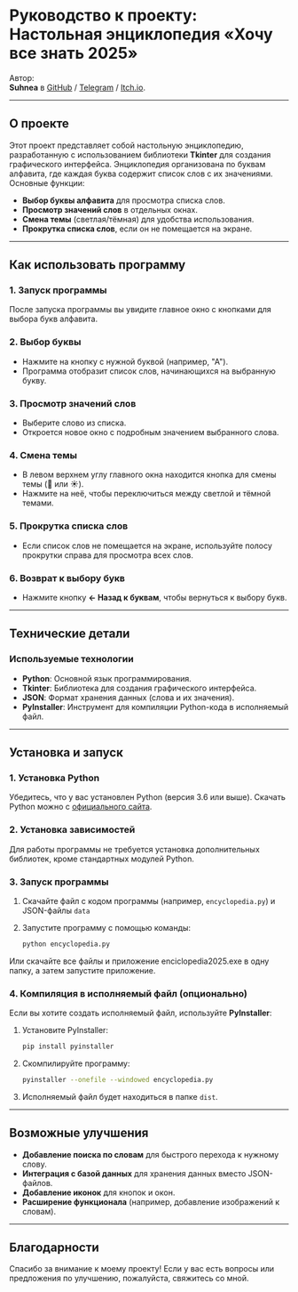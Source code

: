 # Руководство к проекту: Настольная энциклопедия «Хочу все знать 2025»

Автор:  
**Suhnea** в [GitHub](https://github.com/Suhnea) / [Telegram](https://t.me/Suhnea) / [Itch.io](https://suhnea.itch.io/).  

---

## О проекте

Этот проект представляет собой настольную энциклопедию, разработанную с использованием библиотеки **Tkinter** для создания графического интерфейса. Энциклопедия организована по буквам алфавита, где каждая буква содержит список слов с их значениями. Основные функции:

- **Выбор буквы алфавита** для просмотра списка слов.
- **Просмотр значений слов** в отдельных окнах.
- **Смена темы** (светлая/тёмная) для удобства использования.
- **Прокрутка списка слов**, если он не помещается на экране.

---

## Как использовать программу

### 1. Запуск программы
После запуска программы вы увидите главное окно с кнопками для выбора букв алфавита.

### 2. Выбор буквы
- Нажмите на кнопку с нужной буквой (например, "А").
- Программа отобразит список слов, начинающихся на выбранную букву.

### 3. Просмотр значений слов
- Выберите слово из списка.
- Откроется новое окно с подробным значением выбранного слова.

### 4. Смена темы
- В левом верхнем углу главного окна находится кнопка для смены темы (🌙 или ☀️).
- Нажмите на неё, чтобы переключиться между светлой и тёмной темами.

### 5. Прокрутка списка слов
- Если список слов не помещается на экране, используйте полосу прокрутки справа для просмотра всех слов.

### 6. Возврат к выбору букв
- Нажмите кнопку **← Назад к буквам**, чтобы вернуться к выбору букв.

---

## Технические детали

### Используемые технологии
- **Python**: Основной язык программирования.
- **Tkinter**: Библиотека для создания графического интерфейса.
- **JSON**: Формат хранения данных (слова и их значения).
- **PyInstaller**: Инструмент для компиляции Python-кода в исполняемый файл.

---

## Установка и запуск

### 1. Установка Python
Убедитесь, что у вас установлен Python (версия 3.6 или выше). Скачать Python можно с [официального сайта](https://www.python.org/downloads/).

### 2. Установка зависимостей
Для работы программы не требуется установка дополнительных библиотек, кроме стандартных модулей Python.

### 3. Запуск программы
1. Скачайте файл с кодом программы (например, `encyclopedia.py`) и JSON-файлы `data`
2. Запустите программу с помощью команды:

   ```bash
   python encyclopedia.py
   ```

Или скачайте все файлы и приложение enciclopedia2025.exe в одну папку, а затем запустите приложение.

### 4. Компиляция в исполняемый файл (опционально)
Если вы хотите создать исполняемый файл, используйте **PyInstaller**:

1. Установите PyInstaller:
   ```bash
   pip install pyinstaller
   ```

2. Скомпилируйте программу:
   ```bash
   pyinstaller --onefile --windowed encyclopedia.py
   ```

3. Исполняемый файл будет находиться в папке `dist`.

---

## Возможные улучшения
- **Добавление поиска по словам** для быстрого перехода к нужному слову.
- **Интеграция с базой данных** для хранения данных вместо JSON-файлов.
- **Добавление иконок** для кнопок и окон.
- **Расширение функционала** (например, добавление изображений к словам).

---

## Благодарности
Спасибо за внимание к моему проекту! Если у вас есть вопросы или предложения по улучшению, пожалуйста, свяжитесь со мной.
